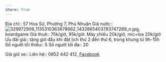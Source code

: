 ```yaml
---
share: True
---
```

Địa chỉ:: 57 Hoa Sứ, Phường 7, Phú Nhuận
Giá nước:: ![329972909\_1135310363678662\_1432865403783747289\_n.jpg](https://scontent.fsgn8-3.fna.fbcdn.net/v/t39.30808-6/329972909_1135310363678662_1432865403783747289_n.jpg?_nc_cat=100&ccb=1-7&_nc_sid=730e14&_nc_ohc=mmV_5cjwzbUAX-kvvne&_nc_ht=scontent.fsgn8-3.fna&oh=00_AfBeO2DAskOp8hFQ7A7ZLAJ4CxoeHwhwXBuKQW0KHyNf_Q&oe=63FF0025), boardgame
Giá thuê:: 75k/giờ, 95k/giờ. Máy chiếu 20k/giờ, mic+loa 20k/giờ
Ưu đãi giá:: tặng giờ đầu khi đặt lịch thứ 2 đến thứ 6, trong khung từ 9h-15h
Số người tối thiểu:: 5
Số người tối đa:: 20
 
Giá giữ xe:: 
Liên hệ:: 0852 442 412, [Facebook](https://www.caitonho.com/)
